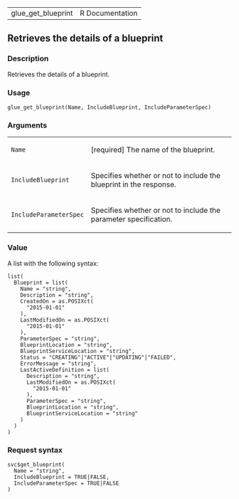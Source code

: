 <table style="width: 100%;">
<tbody>
<tr class="odd">
<td>glue_get_blueprint</td>
<td style="text-align: right;">R Documentation</td>
</tr>
</tbody>
</table>

## Retrieves the details of a blueprint

### Description

Retrieves the details of a blueprint.

### Usage

    glue_get_blueprint(Name, IncludeBlueprint, IncludeParameterSpec)

### Arguments

<table>
<colgroup>
<col style="width: 35%" />
<col style="width: 65%" />
</colgroup>
<tbody>
<tr class="odd">
<td><code id="glue_get_blueprint_:_Name">Name</code></td>
<td><p>[required] The name of the blueprint.</p></td>
</tr>
<tr class="even">
<td><code
id="glue_get_blueprint_:_IncludeBlueprint">IncludeBlueprint</code></td>
<td><p>Specifies whether or not to include the blueprint in the
response.</p></td>
</tr>
<tr class="odd">
<td><code
id="glue_get_blueprint_:_IncludeParameterSpec">IncludeParameterSpec</code></td>
<td><p>Specifies whether or not to include the parameter
specification.</p></td>
</tr>
</tbody>
</table>

### Value

A list with the following syntax:

    list(
      Blueprint = list(
        Name = "string",
        Description = "string",
        CreatedOn = as.POSIXct(
          "2015-01-01"
        ),
        LastModifiedOn = as.POSIXct(
          "2015-01-01"
        ),
        ParameterSpec = "string",
        BlueprintLocation = "string",
        BlueprintServiceLocation = "string",
        Status = "CREATING"|"ACTIVE"|"UPDATING"|"FAILED",
        ErrorMessage = "string",
        LastActiveDefinition = list(
          Description = "string",
          LastModifiedOn = as.POSIXct(
            "2015-01-01"
          ),
          ParameterSpec = "string",
          BlueprintLocation = "string",
          BlueprintServiceLocation = "string"
        )
      )
    )

### Request syntax

    svc$get_blueprint(
      Name = "string",
      IncludeBlueprint = TRUE|FALSE,
      IncludeParameterSpec = TRUE|FALSE
    )
